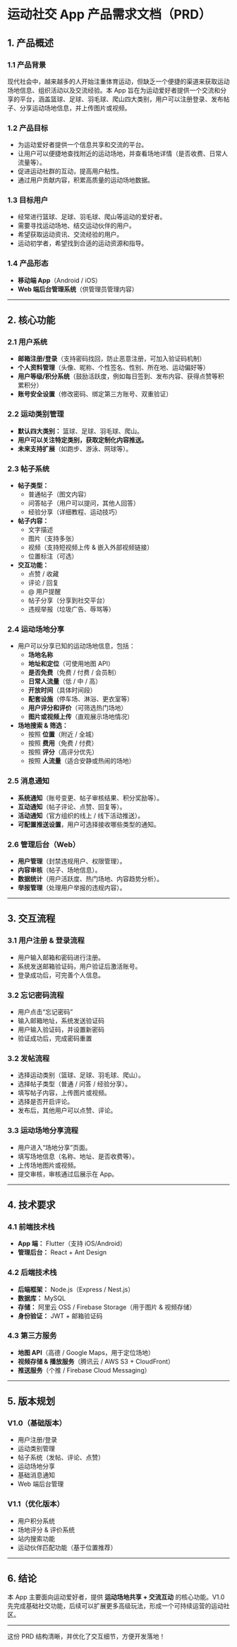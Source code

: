 # **运动社交 App 产品需求文档（PRD）**

## **1. 产品概述**

### **1.1 产品背景**

现代社会中，越来越多的人开始注重体育运动，但缺乏一个便捷的渠道来获取运动场地信息、组织活动以及交流经验。本 App 旨在为运动爱好者提供一个交流和分享的平台，涵盖篮球、足球、羽毛球、爬山四大类别，用户可以注册登录、发布帖子、分享运动场地信息，并上传图片或视频。

### **1.2 产品目标**

- 为运动爱好者提供一个信息共享和交流的平台。
- 让用户可以便捷地查找附近的运动场地，并查看场地详情（是否收费、日常人流量等）。
- 促进运动社群的互动，提高用户粘性。
- 通过用户贡献内容，积累高质量的运动场地数据。

### **1.3 目标用户**

- 经常进行篮球、足球、羽毛球、爬山等运动的爱好者。
- 需要寻找运动场地、结交运动伙伴的用户。
- 希望获取运动资讯、交流经验的用户。
- 运动初学者，希望找到合适的运动资源和指导。

### **1.4 产品形态**

- **移动端 App**（Android / iOS）
- **Web 端后台管理系统**（供管理员管理内容）

---

## **2. 核心功能**

### **2.1 用户系统**

- **邮箱注册/登录**（支持密码找回，防止恶意注册，可加入验证码机制）
- **个人资料管理**（头像、昵称、个性签名、性别、所在地、运动偏好等）
- **用户等级/积分系统**（鼓励活跃度，例如每日签到、发布内容、获得点赞等积累积分）
- **账号安全设置**（修改密码、绑定第三方账号、双重验证）

### **2.2 运动类别管理**

- **默认四大类别：** 篮球、足球、羽毛球、爬山。
- **用户可以关注特定类别，获取定制化内容推送。**
- **未来支持扩展**（如跑步、游泳、网球等）。

### **2.3 帖子系统**

- **帖子类型：**
  - 普通帖子（图文内容）
  - 问答帖子（用户可以提问，其他人回答）
  - 经验分享（详细教程、运动技巧）
- **帖子内容：**
  - 文字描述
  - 图片（支持多张）
  - 视频（支持短视频上传 & 嵌入外部视频链接）
  - 位置标注（可选）
- **交互功能：**
  - 点赞 / 收藏
  - 评论 / 回复
  - @ 用户提醒
  - 帖子分享（分享到社交平台）
  - 违规举报（垃圾广告、辱骂等）

### **2.4 运动场地分享**

- 用户可以分享已知的运动场地信息，包括：
  - **场地名称**
  - **地址和定位**（可使用地图 API）
  - **是否免费**（免费 / 付费 / 会员制）
  - **日常人流量**（低 / 中 / 高）
  - **开放时间**（具体时间段）
  - **配套设施**（停车场、淋浴、更衣室等）
  - **用户评分和评价**（可筛选热门场地）
  - **图片或视频上传**（直观展示场地情况）
- **场地搜索 & 筛选：**
  - 按照 **位置**（附近 / 全城）
  - 按照 **费用**（免费 / 付费）
  - 按照 **评分**（高评分优先）
  - 按照 **人流量**（适合安静或热闹的场地）

### **2.5 消息通知**

- **系统通知**（账号变更、帖子审核结果、积分奖励等）。
- **互动通知**（帖子评论、点赞、回复等）。
- **活动通知**（官方组织的线上 / 线下活动推送）。
- **可配置推送设置**，用户可选择接收哪些类型的通知。

### **2.6 管理后台（Web）**

- **用户管理**（封禁违规用户、权限管理）。
- **内容审核**（帖子、场地信息）。
- **数据统计**（用户活跃度、热门场地、内容趋势分析）。
- **举报管理**（处理用户举报的违规内容）。

---

## **3. 交互流程**

### **3.1 用户注册 & 登录流程**

- 用户输入邮箱和密码进行注册。
- 系统发送邮箱验证码，用户验证后激活账号。
- 登录成功后，可完善个人信息。

### **3.2 忘记密码流程**

- 用户点击“忘记密码”
- 输入邮箱地址，系统发送验证码
- 用户输入验证码，并设置新密码
- 验证成功后，完成密码重置

### **3.2 发帖流程**

- 选择运动类别（篮球、足球、羽毛球、爬山）。
- 选择帖子类型（普通 / 问答 / 经验分享）。
- 填写帖子内容，上传图片或视频。
- 选择是否开启评论。
- 发布后，其他用户可以点赞、评论。

### **3.3 运动场地分享流程**

- 用户进入“场地分享”页面。
- 填写场地信息（名称、地址、是否收费等）。
- 上传场地图片或视频。
- 提交审核，审核通过后展示在 App。

---

## **4. 技术要求**

### **4.1 前端技术栈**

- **App 端：** Flutter（支持 iOS/Android）
- **管理后台：** React + Ant Design

### **4.2 后端技术栈**

- **后端框架：** Node.js（Express / Nest.js）
- **数据库：** MySQL
- **存储：** 阿里云 OSS / Firebase Storage（用于图片 & 视频存储）
- **身份验证：** JWT + 邮箱验证码

### **4.3 第三方服务**

- **地图 API**（高德 / Google Maps，用于定位场地）
- **视频存储 & 播放服务**（腾讯云 / AWS S3 + CloudFront）
- **推送服务**（个推 / Firebase Cloud Messaging）

---

## **5. 版本规划**

### **V1.0（基础版本）**

- 用户注册/登录
- 运动类别管理
- 帖子系统（发帖、评论、点赞）
- 运动场地分享
- 基础消息通知
- Web 端后台管理

### **V1.1（优化版本）**

- 用户积分系统
- 场地评分 & 评价系统
- 站内搜索功能
- 运动伙伴匹配功能（基于位置推荐）

---

## **6. 结论**

本 App 主要面向运动爱好者，提供 **运动场地共享 + 交流互动** 的核心功能。V1.0 先完成基础社交功能，后续可以扩展更多高级玩法，形成一个可持续运营的运动社区。

---

这份 PRD 结构清晰，并优化了交互细节，方便开发落地！
